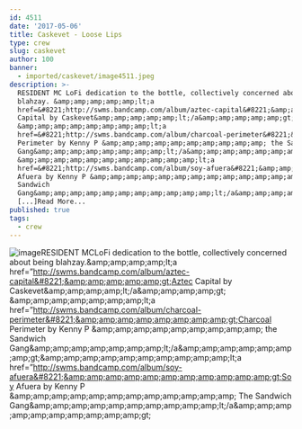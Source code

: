 ```yaml
---
id: 4511
date: '2017-05-06'
title: Caskevet - Loose Lips
type: crew
slug: caskevet
author: 100
banner:
  - imported/caskevet/image4511.jpeg
description: >-
  RESIDENT MC LoFi dedication to the bottle, collectively concerned about being
  blahzay. &amp;amp;amp;amp;amp;lt;a
  href=&#8221;http://swms.bandcamp.com/album/aztec-capital&#8221;&amp;amp;amp;amp;amp;gt;Aztec
  Capital by Caskevet&amp;amp;amp;amp;amp;lt;/a&amp;amp;amp;amp;amp;gt;
  &amp;amp;amp;amp;amp;amp;amp;amp;lt;a
  href=&#8221;http://swms.bandcamp.com/album/charcoal-perimeter&#8221;&amp;amp;amp;amp;amp;amp;amp;amp;gt;Charcoal
  Perimeter by Kenny P &amp;amp;amp;amp;amp;amp;amp;amp;amp;amp; the Sandwich
  Gang&amp;amp;amp;amp;amp;amp;amp;amp;lt;/a&amp;amp;amp;amp;amp;amp;amp;amp;gt;
  &amp;amp;amp;amp;amp;amp;amp;amp;amp;amp;amp;lt;a
  href=&#8221;http://swms.bandcamp.com/album/soy-afuera&#8221;&amp;amp;amp;amp;amp;amp;amp;amp;amp;amp;amp;gt;Soy
  Afuera by Kenny P &amp;amp;amp;amp;amp;amp;amp;amp;amp;amp;amp;amp;amp; The
  Sandwich
  Gang&amp;amp;amp;amp;amp;amp;amp;amp;amp;amp;amp;lt;/a&amp;amp;amp;amp;amp;amp;amp;amp;amp;amp;amp;gt;
  [...]Read More...
published: true
tags:
  - crew
---
```

![image](../imported/caskevet/image4511.jpeg)RESIDENT MCLoFi dedication to the bottle, collectively concerned about being blahzay.[](https://swms.bandcamp.com/album/azteccapital)[](https://swms.bandcamp.com/album/aztec-capital)&amp;amp;amp;amp;amp;lt;a href=&#8221;http://swms.bandcamp.com/album/aztec-capital&#8221;&amp;amp;amp;amp;amp;gt;Aztec Capital by Caskevet&amp;amp;amp;amp;amp;lt;/a&amp;amp;amp;amp;amp;gt;  
&amp;amp;amp;amp;amp;amp;amp;amp;lt;a href=&#8221;http://swms.bandcamp.com/album/charcoal-perimeter&#8221;&amp;amp;amp;amp;amp;amp;amp;amp;gt;Charcoal Perimeter by Kenny P &amp;amp;amp;amp;amp;amp;amp;amp;amp;amp; the Sandwich Gang&amp;amp;amp;amp;amp;amp;amp;amp;lt;/a&amp;amp;amp;amp;amp;amp;amp;amp;gt;[](https://swms.bandcamp.com/album/soy-)&amp;amp;amp;amp;amp;amp;amp;amp;amp;amp;amp;lt;a href=&#8221;http://swms.bandcamp.com/album/soy-afuera&#8221;&amp;amp;amp;amp;amp;amp;amp;amp;amp;amp;amp;gt;Soy Afuera by Kenny P &amp;amp;amp;amp;amp;amp;amp;amp;amp;amp;amp;amp;amp; The Sandwich Gang&amp;amp;amp;amp;amp;amp;amp;amp;amp;amp;amp;lt;/a&amp;amp;amp;amp;amp;amp;amp;amp;amp;amp;amp;gt;[](https://www.youtube.com/watch?v=ImrZpux7QcQ)